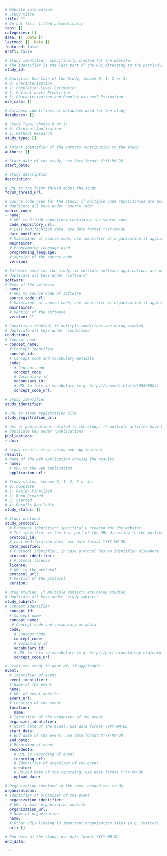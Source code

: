 ```yaml
---
# Website information
# Study title
title: ""
# Do not fill; filled automatically
tags: []
categories: []
date: {{ .Date }}
lastmod: {{ .Date }}
featured: false
draft: false

# Study identifier, specifically created for the website.
# The identifier is the last part of the URL directing to the particular study
study_id: 

# Analytics Use Case of the Study, choose 0, 1, 2 or 3:
# 0: Characterization
# 1: Population-Level Estimation
# 2: Patient-Level Prediction
# 3: Characterization and Population-Level Estimation
use_case: []

# Database identifiers of databases used for the study
databases: []

# Study Type, choose 0 or 1:
# 0: Clinical Application
# 1: Methods Research
study_type: []

# Author identifier of the authors contributing to the study
authors: []

# Start date of the study, use date format YYYY-MM-DD
start_date:

# Study description
description:  

# URL to the forum thread about the study
forum_thread_url: 

# Source code used for the study; if multiple code repositories are available, 
# duplicate all keys under "source_code"
source_code:
- name:
  # URL to GitHub repository containing the source code
  code_repository_url: 
  # Last modification date, use date format YYYY-MM-DD
  date_modified: 
  # Maintainer of source code; use identifier of organization if applicable
  maintainer: 
  # Programming language used
  programming_language: 
  # Version of the source code
  version: 

# Software used for the study; if multiple software applications are used
# duplicate all keys under "software"
software:
# Name of the software
- name:
  # URL to source code of software
  source_code_url:
  # Maintainer of source code; use identifier of organization if applicable.
  maintainer: 
  # Version of the software
  version: ""

# Conditions studied; if multiple conditions are being studied,
# duplicate all keys under "conditions"
conditions:
# Concept name
- concept_name:
  # Concept identifier
  concept_id:
  # Concept code and vocabulary metadata
  code: 
    # Concept code
    concept_code: 
    # Vocabulary id
    vocabulary_id: 
    # URL to term in vocabulary (e.g. http://snomed.info/id/69896004)
    concept_code_url: 

# Study identifier 
study_identifier: 

# URL to study registration site
study_registration_url:

# doi of publications related to the study; if multiple articles have been published,
# duplicate key under "publications"
publications:
- doi:

# study results (e.g. shiny web application)
results:
# Name of the web application showing the results
- name:
  # URL to the web application
  application_url:
  
# Study status, choose 0, 1, 2, 3 or 4:: 
# 0: Complete
# 1: Design Finalized
# 2: Repo Created
# 3: Started
# 4: Results Available
study_status: []

# Study protocol
study_protocol:
  # Protocol identifier; specifically created for the website
  # The identifier is the last part of the URL directing to the particular study protocol
  protocol_id: 
  # Last modification date, use date format YYYY-MM-DD
  date_modified:
  # Protocol identifier, in case protocol has an identifier elsewhere 
  protocol_identifier: 
  # Protocol license
  license:
  # URL to the protocol
  protocol_url:
  # Version of the protocol 
  version: 

# Drug studied. If multiple subjects are being studied,
# duplicate all keys under "study_subject"
study_subject: 
# Concept identifier
- concept_id:
  # Concept name 
  concept_name:
   # Concept code and vocabulary metadata
  code:
    # Concept code
    concept_code:
    # Vocabulary id 
    vocabulary_id: 
    # URL to term in vocabulary (e.g. http://purl.bioontology.org/ontology/RXNORM/5521)
    concept_code_url: 

# Event the study is part of, if applicable
event:
  # Identifier of event
  event_identifier: 
  # Name of the event
  name: 
  # URL of event website
  event_url:
  # Location of the event
  location:
    name:
  # Identifier of the organizer of the event
  organizer_identifier: 
  # Start date of the event, use date format YYYY-MM-DD
  start_date: 
  # End date of the event, use date format YYYY-MM-DD
  end_date:
  # Recording of event 
  recordedIn:
    # URL to recording of event
    recording_url:
    # Identifier of organizer of the event
    creator:
    # Upload date of the recording, use date format YYYY-MM-DD
    upload_date:

# Organization involved in the event around the study
organizations:
# Identifier of organizer of the event
- organization_identifier: 
  # URL to main organization website
  organization_url: 
  # Name of organization
  name: 
  # Other URLs linking to important organization sites (e.g. twitter)
  url: []

# End date of the study, use date format YYYY-MM-DD
end_date: 

---
```

